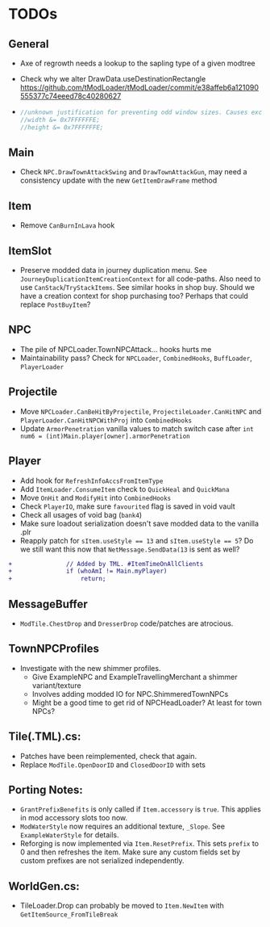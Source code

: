 # TODOs

## General

- Axe of regrowth needs a lookup to the sapling type of a given modtree

- Check why we alter DrawData.useDestinationRectangle
	https://github.com/tModLoader/tModLoader/commit/e38affeb6a121090555377c74eeed78c40280627

-	```cs
	//unknown justification for preventing odd window sizes. Causes excessive device resets. - ChickenBones
	//width &= 0x7FFFFFFE;
	//height &= 0x7FFFFFFE;
	```
## Main
- Check `NPC.DrawTownAttackSwing` and `DrawTownAttackGun`, may need a consistency update with the new `GetItemDrawFrame` method

## Item
- Remove `CanBurnInLava` hook

## ItemSlot
- Preserve modded data in journey duplication menu. See `JourneyDuplicationItemCreationContext` for all code-paths. 
Also need to use `CanStack`/`TryStackItems`. See similar hooks in shop buy. Should we have a creation context for shop purchasing too? Perhaps that could replace `PostBuyItem`?

## NPC
- The pile of NPCLoader.TownNPCAttack... hooks hurts me
- Maintainability pass? Check for `NPCLoader`, `CombinedHooks`, `BuffLoader`, `PlayerLoader`

## Projectile
- Move `NPCLoader.CanBeHitByProjectile`, `ProjectileLoader.CanHitNPC` and `PlayerLoader.CanHitNPCWithProj` into `CombinedHooks`
- Update `ArmorPenetration` vanilla values to match switch case after `int num6 = (int)Main.player[owner].armorPenetration`

## Player
- Add hook for `RefreshInfoAccsFromItemType`
- Add `ItemLoader.ConsumeItem` check to `QuickHeal` and `QuickMana`
- Move `OnHit` and `ModifyHit` into `CombinedHooks`
- Check `PlayerIO`, make sure `favourited` flag is saved in void vault
- Check all usages of void bag (`bank4`)
- Make sure loadout serialization doesn't save modded data to the vanilla .plr
- Reapply patch for `sItem.useStyle == 13` and `sItem.useStyle == 5`? Do we still want this now that `NetMessage.SendData(13` is sent as well?
```patch
+				// Added by TML. #ItemTimeOnAllClients
+				if (whoAmI != Main.myPlayer)
+					return;
```

## MessageBuffer
- `ModTile.ChestDrop` and `DresserDrop` code/patches are atrocious.

## TownNPCProfiles
- Investigate with the new shimmer profiles. 
	- Give ExampleNPC and ExampleTravellingMerchant a shimmer variant/texture
	- Involves adding modded IO for NPC.ShimmeredTownNPCs
	- Might be a good time to get rid of NPCHeadLoader? At least for town NPCs?

## Tile(.TML).cs:
- Patches have been reimplemented, check that again.
- Replace `ModTile.OpenDoorID` and `ClosedDoorID` with sets

## Porting Notes:
- `GrantPrefixBenefits` is only called if `Item.accessory` is `true`. This applies in mod accessory slots too now.
- `ModWaterStyle` now requires an additional texture, `_Slope`. See `ExampleWaterStyle` for details.
- Reforging is now implemented via `Item.ResetPrefix`. This sets `prefix` to 0 and then refreshes the item. Make sure any custom fields set by custom prefixes are not serialized independently.

## WorldGen.cs:
- TileLoader.Drop can probably be moved to `Item.NewItem` with `GetItemSource_FromTileBreak`